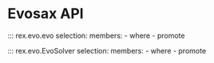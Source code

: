 # Evosax API

::: rex.evo.evo
    selection:
        members:
            - where
            - promote

::: rex.evo.EvoSolver
    selection:
        members:
            - where
            - promote